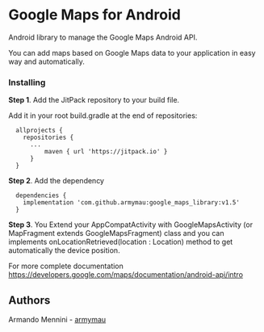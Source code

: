 # Google Maps for Android

Android library to manage the Google Maps Android API. 

You can add maps based on Google Maps data to your application in easy way and automatically. 

### Installing

**Step 1**. Add the JitPack repository to your build file.

Add it in your root build.gradle at the end of repositories:

```
  allprojects {
  	repositories {	
      ...
		  maven { url 'https://jitpack.io' }
	  }
  }
```

**Step 2**. Add the dependency

```	
  dependencies {
  	implementation 'com.github.armymau:google_maps_library:v1.5'
  }
```

**Step 3**. You Extend your AppCompatActivity with GoogleMapsActivity (or MapFragment extends GoogleMapsFragment) class and you can implements onLocationRetrieved(location : Location) method to get automatically the device position.



For more complete documentation 
https://developers.google.com/maps/documentation/android-api/intro

  
## Authors
Armando Mennini  - [armymau](https://github.com/armymau)
